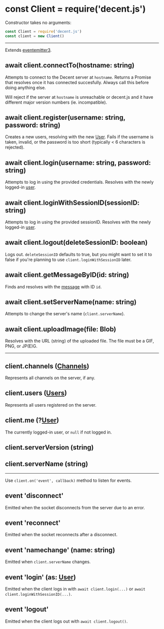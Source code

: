 # const Client = require('decent.js')
Constructor takes no arguments:

```js
const Client = require('decent.js')
const client = new Client()
```

---

Extends [eventemitter3](https://npm.im/eventemitter3).

## await client.connectTo(hostname: string)
Attempts to connect to the Decent server at `hostname`. Returns a Promise that resolves once it has connected succesfully. Always call this before doing anything else.

Will reject if the server at `hostname` is unreachable or decent.js and it have different major version numbers (ie. incompatible).

## await client.register(username: string, password: string)
Creates a new users, resolving with the new [User](user.md). Fails if the username is taken, invalid, or the password is too short (typically < 6 characters is rejected).

## await client.login(username: string, password: string)
Attempts to log in using the provided credentials. Resolves with the newly logged-in [user](user.md).

## await client.loginWithSessionID(sessionID: string)
Attempts to log in using the provided sessionID. Resolves with the newly logged-in [user](user.md).

## await client.logout(deleteSessionID: boolean)
Logs out. `deleteSessionID` defaults to true, but you might want to set it to false if you're planning to use `client.loginWithSessionID` later.

## await client.getMessageByID(id: string)
Finds and resolves with the [message](message.md) with ID `id`.

## await client.setServerName(name: string)
Attempts to change the server's name (`client.serverName`).

## await client.uploadImage(file: Blob)
Resolves with the URL (string) of the uploaded file. The file must be a GIF, PNG, or JP(E)G.

---

## client.channels ([Channels](channels.md))
Represents all channels on the server, if any.

## client.users ([Users](users.md))
Represents all users registered on the server.

## client.me (?[User](user.md))
The currently logged-in user, or `null` if not logged in.

## client.serverVersion (string)

## client.serverName (string)

---

Use `client.on('event', callback)` method to listen for events.

## event 'disconnect'
Emitted when the socket disconnects from the server due to an error.

## event 'reconnect'
Emitted when the socket reconnects after a disconnect.

## event 'namechange' (name: string)
Emitted when `client.serverName` changes.

## event 'login' (as: [User](user.md))
Emitted when the client logs in with `await client.login(...)` or `await client.loginWithSessionID(...)`.

## event 'logout'
Emitted when the client logs out with `await client.logout()`.
